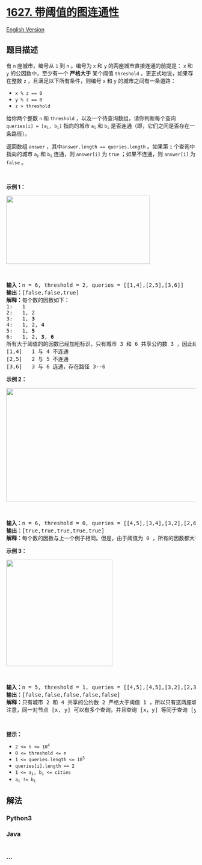 # [1627. 带阈值的图连通性](https://leetcode.cn/problems/graph-connectivity-with-threshold)

[English Version](/solution/1600-1699/1627.Graph%20Connectivity%20With%20Threshold/README_EN.md)

## 题目描述

<!-- 这里写题目描述 -->

<p>有 <code>n</code> 座城市，编号从 <code>1</code> 到 <code>n</code> 。编号为 <code>x</code> 和 <code>y</code> 的两座城市直接连通的前提是： <code>x</code> 和 <code>y</code> 的公因数中，至少有一个 <strong>严格大于</strong> 某个阈值 <code>threshold</code> 。更正式地说，如果存在整数 <code>z</code> ，且满足以下所有条件，则编号 <code>x</code> 和 <code>y</code> 的城市之间有一条道路：</p>

<ul>
	<li><code>x % z == 0</code></li>
	<li><code>y % z == 0</code></li>
	<li><code>z > threshold</code></li>
</ul>

<p>给你两个整数 <code>n</code> 和 <code>threshold</code> ，以及一个待查询数组，请你判断每个查询<code> queries[i] = [a<sub>i</sub>, b<sub>i</sub>]</code> 指向的城市 <code>a<sub>i</sub></code> 和 <code>b<sub>i</sub></code> 是否连通（即，它们之间是否存在一条路径）。</p>

<p>返回数组 <code>answer</code> ，其中<code>answer.length == queries.length</code> 。如果第 <code>i</code> 个查询中指向的城市 <code>a<sub>i</sub></code> 和 <code>b<sub>i</sub></code> 连通，则 <code>answer[i]</code> 为 <code>true</code> ；如果不连通，则 <code>answer[i]</code> 为 <code>false</code> 。</p>

<p> </p>

<p><strong>示例 1：</strong></p>

<p><img alt="" src="https://fastly.jsdelivr.net/gh/doocs/leetcode@main/solution/1600-1699/1627.Graph%20Connectivity%20With%20Threshold/images/ex1.jpg" style="width: 382px; height: 181px;" /></p>

<p> </p>

<pre>
<strong>输入：</strong>n = 6, threshold = 2, queries = [[1,4],[2,5],[3,6]]
<strong>输出：</strong>[false,false,true]
<strong>解释：</strong>每个数的因数如下：
1:   1
2:   1, 2
3:   1, <strong>3</strong>
4:   1, 2, <strong>4</strong>
5:   1, <strong>5</strong>
6:   1, 2, <strong>3</strong>, <strong>6</strong>
所有大于阈值的的因数已经加粗标识，只有城市 3 和 6 共享公约数 3 ，因此结果是： 
[1,4]   1 与 4 不连通
[2,5]   2 与 5 不连通
[3,6]   3 与 6 连通，存在路径 3--6
</pre>

<p><strong>示例 2：</strong></p>

<p><img alt="" src="https://fastly.jsdelivr.net/gh/doocs/leetcode@main/solution/1600-1699/1627.Graph%20Connectivity%20With%20Threshold/images/tmp.jpg" style="width: 532px; height: 302px;" /></p>

<p> </p>

<pre>
<strong>输入：</strong>n = 6, threshold = 0, queries = [[4,5],[3,4],[3,2],[2,6],[1,3]]
<strong>输出：</strong>[true,true,true,true,true]
<strong>解释：</strong>每个数的因数与上一个例子相同。但是，由于阈值为 0 ，所有的因数都大于阈值。因为所有的数字共享公因数 1 ，所以所有的城市都互相连通。
</pre>

<p><strong>示例 3：</strong></p>

<p><img alt="" src="https://fastly.jsdelivr.net/gh/doocs/leetcode@main/solution/1600-1699/1627.Graph%20Connectivity%20With%20Threshold/images/ex3.jpg" style="width: 282px; height: 282px;" /></p>

<p> </p>

<pre>
<strong>输入：</strong>n = 5, threshold = 1, queries = [[4,5],[4,5],[3,2],[2,3],[3,4]]
<strong>输出：</strong>[false,false,false,false,false]
<strong>解释：</strong>只有城市 2 和 4 共享的公约数 2 严格大于阈值 1 ，所以只有这两座城市是连通的。
注意，同一对节点 [x, y] 可以有多个查询，并且查询 [x，y] 等同于查询 [y，x] 。
</pre>

<p> </p>

<p><strong>提示：</strong></p>

<ul>
	<li><code>2 <= n <= 10<sup>4</sup></code></li>
	<li><code>0 <= threshold <= n</code></li>
	<li><code>1 <= queries.length <= 10<sup>5</sup></code></li>
	<li><code>queries[i].length == 2</code></li>
	<li><code>1 <= a<sub>i</sub>, b<sub>i</sub> <= cities</code></li>
	<li><code>a<sub>i</sub> != b<sub>i</sub></code></li>
</ul>

## 解法

<!-- 这里可写通用的实现逻辑 -->

<!-- tabs:start -->

### **Python3**

<!-- 这里可写当前语言的特殊实现逻辑 -->



### **Java**

<!-- 这里可写当前语言的特殊实现逻辑 -->

```java

```

### **...**

```

```



